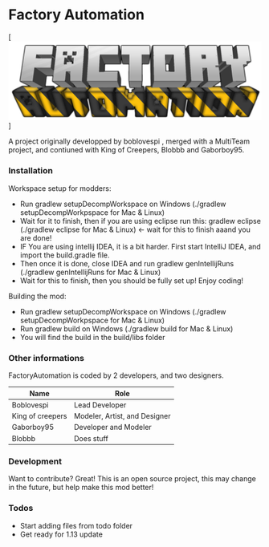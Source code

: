 # Factory Automation

[![FactoryAutomation](logo_transparent.png)]

A project originally developped by boblovespi , merged with a MultiTeam project, and contiuned with King of Creepers, Blobbb and Gaborboy95.

### Installation

  Workspace setup for modders:
  - Run gradlew setupDecompWorkspace on Windows (./gradlew setupDecompWorkpspace for Mac & Linux)
  - Wait for it to finish, then if you are using eclipse run this: gradlew eclipse (./gradlew eclipse for Mac & Linux) <- wait for this to finish aaand you are done!
  - IF You are using intellij IDEA, it is a bit harder. First start IntelliJ IDEA, and import the build.gradle file.
  - Then once it is done, close IDEA and run gradlew genIntellijRuns (./gradlew genIntellijRuns for Mac & Linux)
  - Wait for this to finish, then you should be fully set up! Enjoy coding!
  
  Building the mod:
  - Run gradlew setupDecompWorkspace on Windows (./gradlew setupDecompWorkpspace for Mac & Linux)
  - Run gradlew build on Windows (./gradlew build for Mac & Linux)
  - You will find the build in the build/libs folder

### Other informations
FactoryAutomation is coded by 2 developers, and two designers.

|Name|Role|
|---------|-----|
|Boblovespi|Lead Developer|
|King of creepers|Modeler, Artist, and Designer|
|Gaborboy95|Developer and Modeler|
|Blobbb|Does stuff|


### Development

Want to contribute? Great!
This is an open source project, this may change in the future, but help make this mod better!

### Todos

 - Start adding files from todo folder
 - Get ready for 1.13 update



